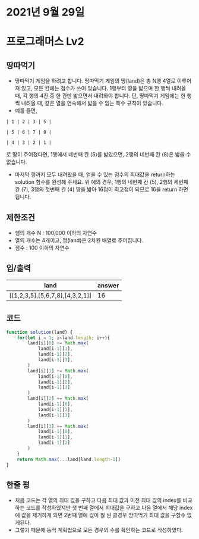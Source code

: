 # 2021년 9월 29일
# 프로그래머스 Lv2
## 땅따먹기
- 땅따먹기 게임을 하려고 합니다. 땅따먹기 게임의 땅(land)은 총 N행 4열로 이루어져 있고, 모든 칸에는 점수가 쓰여 있습니다. 1행부터 땅을 밟으며 한 행씩 내려올 때, 각 행의 4칸 중 한 칸만 밟으면서 내려와야 합니다. 단, 땅따먹기 게임에는 한 행씩 내려올 때, 같은 열을 연속해서 밟을 수 없는 특수 규칙이 있습니다.
- 예를 들면,
```
| 1 | 2 | 3 | 5 |

| 5 | 6 | 7 | 8 |

| 4 | 3 | 2 | 1 |
```
로 땅이 주어졌다면, 1행에서 네번째 칸 (5)를 밟았으면, 2행의 네번째 칸 (8)은 밟을 수 없습니다.
- 마지막 행까지 모두 내려왔을 때, 얻을 수 있는 점수의 최대값을 return하는 solution 함수를 완성해 주세요. 위 예의 경우, 1행의 네번째 칸 (5), 2행의 세번째 칸 (7), 3행의 첫번째 칸 (4) 땅을 밟아 16점이 최고점이 되므로 16을 return 하면 됩니다.
## 제한조건 
- 행의 개수 N : 100,000 이하의 자연수
- 열의 개수는 4개이고, 땅(land)은 2차원 배열로 주어집니다.
- 점수 : 100 이하의 자연수
## 입/출력
|land|answer|
|------|---|
|[[1,2,3,5],[5,6,7,8],[4,3,2,1]]|16|

## 코드
```javascript
function solution(land) {
    for(let i = 1; i<land.length; i++){
        land[i][0] += Math.max(
            land[i-1][1],
            land[i-1][2],
            land[i-1][3],
        )
        land[i][1] += Math.max(
            land[i-1][0],
            land[i-1][2],
            land[i-1][3]
        )
        land[i][2] += Math.max(
            land[i-1][0],
            land[i-1][1],
            land[i-1][3]
        )
        land[i][3] += Math.max(
            land[i-1][0],
            land[i-1][1],
            land[i-1][2]
        )   
    }
    return Math.max(...land[land.length-1])
}
```
## 한줄 평
- 처음 코드는 각 열의 최대 값을 구하고 다음 최대 값과 이전 최대 값의 index를 비교하는 코드를 작성하였지만 첫 번째 열에서 최대값을 구하고 다음 열에서 해당 index에 값을 제거하게 되면 2번쨰 열에 값이 훨 씬 클경우 땅따먹기 최대 값을 구할수 없게된다.
- 그렇기 때문에 동적 계획법으로 모든 경우의 수를 확인하는 코드로 작성하였다.